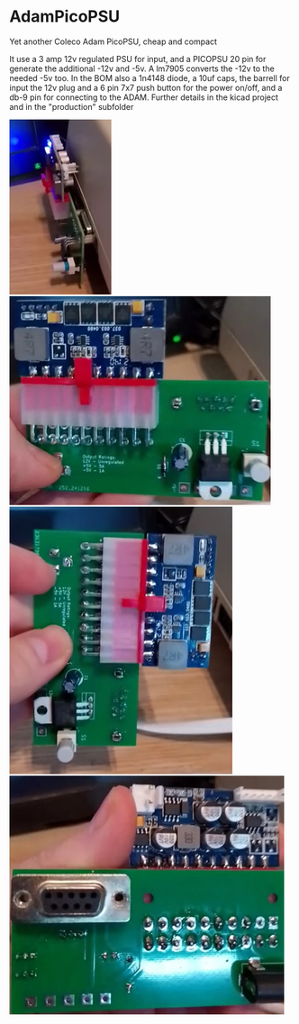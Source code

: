 # AdamPicoPSU
Yet another Coleco Adam PicoPSU, cheap and compact

It use a 3 amp 12v regulated PSU for input, and a PICOPSU 20 pin for generate the additional -12v and -5v. A lm7905 converts the -12v to the needed -5v too.
In the BOM also a 1n4148 diode, a 10uf caps, the barrell for input the 12v plug and a 6 pin 7x7 push button for the power on/off, and a db-9 pin for connecting to the ADAM.
Further details in the kicad project and in the "production" subfolder


![ScreenShot](https://raw.githubusercontent.com/aotta/AdamPicoPSU/main/Pictures/picopsu1.jpg)
![ScreenShot](https://raw.githubusercontent.com/aotta/AdamPicoPSU/main/Pictures/picopsu2.jpg)
![ScreenShot](https://raw.githubusercontent.com/aotta/AdamPicoPSU/main/Pictures/picopsu3.jpg)
![ScreenShot](https://raw.githubusercontent.com/aotta/AdamPicoPSU/main/Pictures/picopsu4.jpg)
